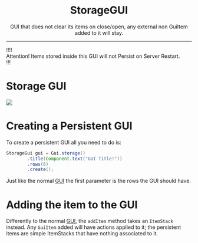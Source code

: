 <center><h1>StorageGUI</h1></center>
<center><p>GUI that does not clear its items on close/open, any external non GuiItem added to it will stay.</p></center>

---

!!!!  
Attention! Items stored inside this GUI will not Persist on Server Restart.  
!!!

# Storage GUI

![](https://i.imgur.com/fcqrvnp.gif)

# Creating a Persistent GUI

To create a persistent GUI all you need to do is:

```java
StorageGui gui = Gui.storage()
        .title(Component.text("GUI Title!"))
        .rows(6)
        .create();
```

Just like the normal [GUI](/gui) the first parameter is the rows the GUI should have.

# Adding the item to the GUI

Differently to the normal [GUI](/gui), the `addItem` method takes an `ItemStack` instead. Any `GuiItem` added will have actions applied to it;
the persistent items are simple ItemStacks that have nothing associated to it.
